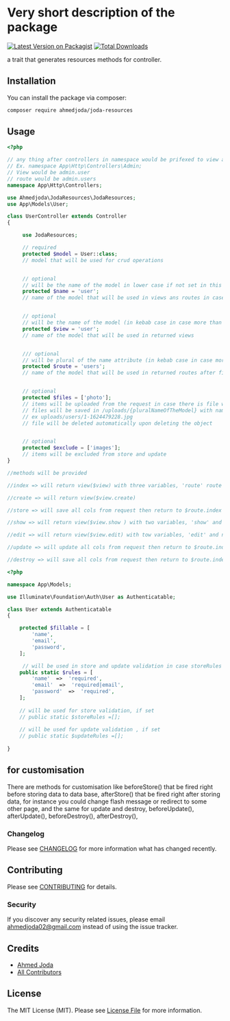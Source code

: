 # Very short description of the package

[![Latest Version on Packagist](https://img.shields.io/packagist/v/ahmedjoda/joda-resources.svg?style=flat-square)](https://packagist.org/packages/ahmedjoda/joda-resources)
[![Total Downloads](https://img.shields.io/packagist/dt/ahmedjoda/joda-resources.svg?style=flat-square)](https://packagist.org/packages/ahmedjoda/joda-resources)


a trait that generates resources methods for controller.

## Installation

You can install the package via composer:

```bash
composer require ahmedjoda/joda-resources
```

## Usage

```php
<?php

// any thing after controllers in namespace would be prifexed to view and route
// Ex. namespace App\Http\Controllers\Admin;
// View would be admin.user
// route would be admin.users
namespace App\Http\Controllers;

use Ahmedjoda\JodaResources\JodaResources;
use App\Models\User;

class UserController extends Controller
{

     use JodaResources;

     // required
     protected $model = User::class;
     // model that will be used for crud operations


     // optional
     // will be the name of the model in lower case if not set in this example 'user'
     protected $name = 'user';
     // name of the model that will be used in views ans routes in case there are not set


     // optional
     // will be the name of the model (in kebab case in case more than one word) if not set in this example 'user'
     protected $view = 'user';
     // name of the model that will be used in returned views


     /// optional
     // will be plural of the name attribute (in kebab case in case more than one word) if not set in this example 'users'
     protected $route = 'users';
     // name of the model that will be used in returned routes after finishing the operation


     // optional
     protected $files = ['photo'];
     // items will be uploaded from the request in case there is file with the same name
     // files will be saved in /uploads/{pluralNameOfTheModel} with name {user_id}-{time}.{ext}
     // ex uploads/users/1-1624479228.jpg
     // file will be deleted automatically upon deleting the object


     // optional
     protected $exclude = ['images'];
     // items will be excluded from store and update
}

//methods will be provided

//index => will return view($view) with three variables, 'route' route of the resource to be used in actions, 'index' (all users) and plural name of the model in this example 'users' you can use either of them

//create => will return view($view.create)

//store => will save all cols from request then return to $route.index

//show => will return view($view.show ) with two variables, 'show' and name of the model in this example 'user' you can use either of them

//edit => will return view($view.edit) with tow variables, 'edit' and name of the model in this example 'user' you can use either of them

//update => will update all cols from request then return to $route.index

//destroy => will save all cols from request then return to $route.index
```

```php
<?php

namespace App\Models;

use Illuminate\Foundation\Auth\User as Authenticatable;

class User extends Authenticatable
{

    protected $fillable = [
        'name',
        'email',
        'password',
    ];

     // will be used in store and update validation in case storeRules or updateRules are not set
    public static $rules = [
        'name'  =>  'required',
        'email'  =>  'required|email',
        'password'  =>  'required',
    ];
    
    // will be used for store validation, if set
    // public static $storeRules =[];
    
    // will be used for update validation , if set
    // public static $updateRules =[];
    
}
```

## for customisation

There are methods for customisation like 
beforeStore() that be fired right before storing data to data base,
afterStore() that be fired right after storing data, for instance you could change flash message or redirect to some other page,
and the same for update and destroy,
beforeUpdate(),
afterUpdate(),
beforeDestroy(),
afterDestroy(),

### Changelog

Please see [CHANGELOG](CHANGELOG.md) for more information what has changed recently.

## Contributing

Please see [CONTRIBUTING](CONTRIBUTING.md) for details.

### Security

If you discover any security related issues, please email ahmedjoda02@gmail.com instead of using the issue tracker.

## Credits

- [Ahmed Joda](https://github.com/ahmedjoda)
- [All Contributors](../../contributors)

## License

The MIT License (MIT). Please see [License File](LICENSE.md) for more information.
